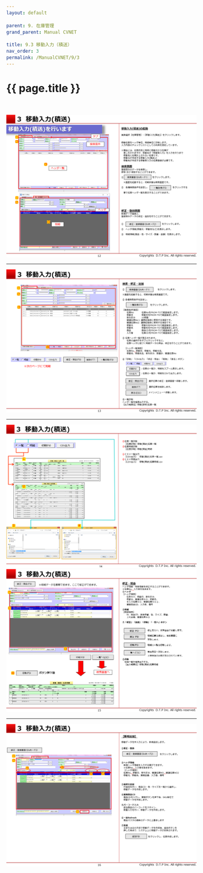 ```yaml
---
layout: default

parent: 9. 在庫管理
grand_parent: Manual CVNET

title: 9.3 移動入力（積送）
nav_order: 3
permalink: /ManualCVNET/9/3
---
```


# {{ page.title }} <br/><br/>

<a href="/img/ZaikoKanri/ZK13.PNG" target="_blank">
<img src="/img/ZaikoKanri/ZK13.PNG" alt="login image"></a>

---

<a href="/img/ZaikoKanri/ZK14.PNG" target="_blank">
<img src="/img/ZaikoKanri/ZK14.PNG" alt="login image"></a>

---

<a href="/img/ZaikoKanri/ZK15.PNG" target="_blank">
<img src="/img/ZaikoKanri/ZK15.PNG" alt="login image"></a><a href="/img/

---

<a href="/img/ZaikoKanri/ZK16.PNG" target="_blank">
<img src="/img/ZaikoKanri/ZK16.PNG" alt="login image"></a>

---

<a href="/img/ZaikoKanri/ZK17.PNG" target="_blank">
<img src="/img/ZaikoKanri/ZK17.PNG" alt="login image"></a>
